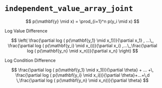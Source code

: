 # `independent_value_array_joint`

$$
  p(\mathbf{y} \mid x) = \prod_{i=1}^n p(y_i \mid x)
$$


Log Value Difference

$$
  \left( \frac{\partial log ( p(\mathbf{y_1} \mid x_1))}{\partial x_1} , ...\,, \frac{\partial log ( p(\mathbf{y_i} \mid x_i))}{\partial x_i} ,...\,,\frac{\partial log ( p(\mathbf{y_n} \mid x_n))}{\partial x_n} \right)
$$

Log Condition Difference

$$
 \frac{\partial log ( p(\mathbf{y_1} \mid x_1))}{\partial \theta}  + ... +\, \frac{\partial log ( p(\mathbf{y_i} \mid x_i))}{\partial \theta}+...+\,d \,\frac{\partial log ( p(\mathbf{y_n} \mid x_n))}{\partial \theta}
$$
